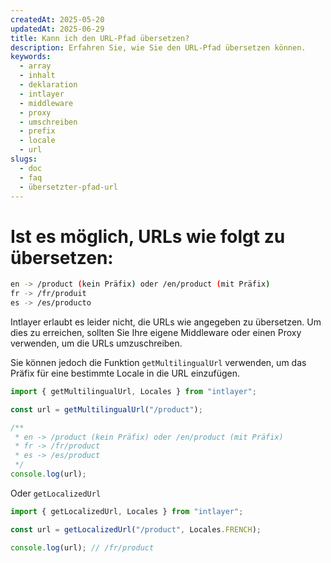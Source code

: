 ```yaml
---
createdAt: 2025-05-20
updatedAt: 2025-06-29
title: Kann ich den URL-Pfad übersetzen?
description: Erfahren Sie, wie Sie den URL-Pfad übersetzen können.
keywords:
  - array
  - inhalt
  - deklaration
  - intlayer
  - middleware
  - proxy
  - umschreiben
  - prefix
  - locale
  - url
slugs:
  - doc
  - faq
  - übersetzter-pfad-url
---
```


# Ist es möglich, URLs wie folgt zu übersetzen:

```bash
en -> /product (kein Präfix) oder /en/product (mit Präfix)
fr -> /fr/produit
es -> /es/producto
```

Intlayer erlaubt es leider nicht, die URLs wie angegeben zu übersetzen. Um dies zu erreichen, sollten Sie Ihre eigene Middleware oder einen Proxy verwenden, um die URLs umzuschreiben.

Sie können jedoch die Funktion `getMultilingualUrl` verwenden, um das Präfix für eine bestimmte Locale in die URL einzufügen.

```ts
import { getMultilingualUrl, Locales } from "intlayer";

const url = getMultilingualUrl("/product");

/**
 * en -> /product (kein Präfix) oder /en/product (mit Präfix)
 * fr -> /fr/product
 * es -> /es/product
 */
console.log(url);
```

Oder `getLocalizedUrl`

```ts
import { getLocalizedUrl, Locales } from "intlayer";

const url = getLocalizedUrl("/product", Locales.FRENCH);

console.log(url); // /fr/product
```

